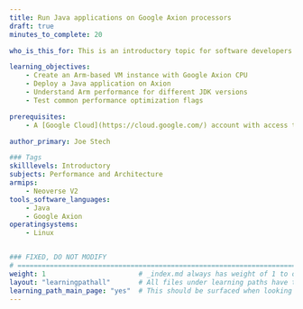 ```yaml
---
title: Run Java applications on Google Axion processors
draft: true
minutes_to_complete: 20

who_is_this_for: This is an introductory topic for software developers who want to learn how to run their Java-based applications on Arm-based Google Axion processors in Google Cloud. Most Java applications will run on Axion with no changes needed, but there are optimizations that can help improve application performance on Axion.

learning_objectives: 
    - Create an Arm-based VM instance with Google Axion CPU
    - Deploy a Java application on Axion
    - Understand Arm performance for different JDK versions
    - Test common performance optimization flags

prerequisites:
    - A [Google Cloud](https://cloud.google.com/) account with access to Axion-based instances(C4A).

author_primary: Joe Stech

### Tags
skilllevels: Introductory
subjects: Performance and Architecture
armips:
    - Neoverse V2
tools_software_languages:
    - Java
    - Google Axion
operatingsystems:
    - Linux


### FIXED, DO NOT MODIFY
# ================================================================================
weight: 1                       # _index.md always has weight of 1 to order correctly
layout: "learningpathall"       # All files under learning paths have this same wrapper
learning_path_main_page: "yes"  # This should be surfaced when looking for related content. Only set for _index.md of learning path content.
---
```

